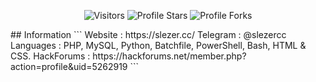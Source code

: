 <p align="center"><img src="https://gpvc.arturio.dev/slezerr" alt="Visitors"></a>
<img src="https://img.shields.io/badge/dynamic/json?&label=Total%20Stars&color=bb2527&style=flat&style=for-the-badge&query=%24.stars&url=https://api.github-star-counter.workers.dev/user/slezerr" alt="Profile Stars"></a>
<img src="https://img.shields.io/badge/dynamic/json?&label=Total%20Forks&color=bb2527&style=flat&style=for-the-badge&query=%24.forks&url=https://api.github-star-counter.workers.dev/user/slezerr" alt="Profile Forks">
</a>
</p>
## Information
```
 Website    : https://slezer.cc/
 Telegram   : @slezercc
 Languages  : PHP, MySQL, Python, Batchfile, PowerShell, Bash, HTML & CSS.
 HackForums : https://hackforums.net/member.php?action=profile&uid=5262919
```
</p>
